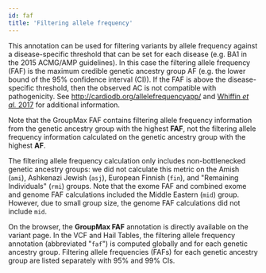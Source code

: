 ```yaml
---
id: faf
title: 'Filtering allele frequency'
---
```


This annotation can be used for filtering variants by allele frequency against a disease-specific threshold that can be set for each disease (e.g. BA1 in the 2015 ACMG/AMP guidelines). In this case the filtering allele frequency (FAF) is the maximum credible genetic ancestry group AF (e.g. the lower bound of the 95% confidence interval (CI)). If the FAF is above the disease-specific threshold, then the observed AC is not compatible with pathogenicity. See http://cardiodb.org/allelefrequencyapp/ and [Whiffin _et al._ 2017](https://www.nature.com/articles/gim201726) for additional information.

Note that the GroupMax FAF contains filtering allele frequency information from the genetic ancestry group with the highest **FAF**, not the filtering allele frequency information calculated on the genetic ancestry group with the highest **AF**.

The filtering allele frequency calculation only includes non-bottlenecked genetic ancestry groups: we did not calculate this metric on the Amish (`ami`), Ashkenazi Jewish (`asj`), European Finnish (`fin`), and "Remaining Individuals" (`rmi`) groups. Note that the exome FAF and combined exome and genome FAF calculations included the Middle Eastern (`mid`) group. However, due to small group size, the genome FAF calculations did not include `mid`.

On the browser, the **GroupMax FAF** annotation is directly available on the variant page. In the VCF and Hail Tables, the filtering allele frequency annotation (abbreviated "`faf`") is computed globally and for each genetic ancestry group. Filtering allele frequencies (FAFs) for each genetic ancestry group are listed separately with 95% and 99% CIs.
